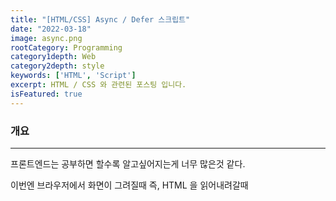 ```yaml
---
title: "[HTML/CSS] Async / Defer 스크립트"
date: "2022-03-18"
image: async.png
rootCategory: Programming
category1depth: Web
category2depth: style
keywords: ['HTML', 'Script']
excerpt: HTML / CSS 와 관련된 포스팅 입니다.
isFeatured: true
---
```


### 개요

---

프론트엔드는 공부하면 할수록 알고싶어지는게 너무 많은것 같다.

이번엔 브라우저에서 화면이 그려질때 즉, HTML 을 읽어내려갈때 **<script>** 태그를 만날때 진행되는 과정에 대해서 기록해본다.

우리가 흔히 웹 어플리케이션을 만들고 화면이 렌더링 되는과정에서 동적인 화면을 만들기 위해서 **Javascript** 호출이 필요하다.

하지만 브라우저가 그려지는 엔진 특성상 복잡한 비즈니스의 **Javascript**를 불러오게 되면 파일 용량이 상대적으로 크다.

그러나 우리가 알고 있는 브라우저는 **DOM**의 **HTML Parsing** 과 **Javscript** 로드를 병렬로 처리하지 않기 떄문에 이부분을 비동기로 불러오는 방법에 대해서 알아보자.

### Async / Defer 가 왜 필요할까?

---

일반적으로 브라우저는 **HTML**파일을 받아서 상단부터 차례로 한줄씩 해석을 시작한다.

중간에 **<script>** 태그를 읽게되면 이전까지 진행되고 있던 **HTML Parsing**작업을 일시적으로 멈추고 **Javascript** 파일을 **Load** 하는 방식으로 진행된다.

![image](https://user-images.githubusercontent.com/56063287/159010116-ee9fa78a-2d80-4cb2-9bf4-0c5f8140663d.png)

이러한 과정은 몇가지 문제점을 일으킬 수 있다.

1. 위치에 따라 동일한 동작을 하는 코드의 동작 가능 여부가 달라진다.

예를 들어 아래와 같은 코드가 있다고 해보자.

```html
<script>
  // 1. div 가 해석되어 DOM에 부착 전 호출
  console.log(document.getElementById("greet").innerHTML);
</>

<div id="greet">Greet Div</div>

<script>
  // 2. div 가 해석되어 DOM에 부착된 후 호출 / Greet Div 출력
  console.log(document.getElementById("greet").innerHTML);
</script>
```

위 예시는 많이 극단적이기는 하지만 당연히 **<div>** 가 그려지기 전인 1번의 경우 오류가 발생할 것이다.
이처럼 동기적인 해석 방식으로 인해 개발자의 역량에 따라 에러가 발생할 수 있다.

2. 큰 용량의 파일을 불러올때 그 다음 태그가 보이지 않는다.

예를들면

```html
<script src="XXX.js">
  // 1. 용량이 큰 파일로 5초 이상 걸리는 JS 파일
</script>

<div id="greet">Greet Div</div>

<script>
  // 2. div 가 해석되어 DOM에 부착된 후 호출 / Greet Div 출력
  console.log(document.getElementById("greet").innerHTML);
</script>
```

이 구문이 실행될때 1번 **JS**파일을 다운받기 위해 5초간의 파싱이 멈추게 된다.

사용자는 **Greet Div**를 화면에서 볼 수 없고 멈춘것 처럼 보인다.
이러한 서비스는 사용자에게 불편한 사용경험을 제공한다.

### 해결방안


#### 시점 조정



위와 같은 경우를 해결하기 위해 **<body>** 태그 최 하단에 **<script>** 태그를 몰아서 넣는 방식으로 해결하기도 하였다.

하지만, 이러한 방식은 **절반의 성공**일 것이다.

이유는 고객은 모든 **DOM**이 부착되어 그려진것 처럼 보이지만 실제로 인터렉티브한 동작을 할 경우 즉, 버튼을 누른다거나? 여타 기능을 시도했을때 이러한 기능이 담겨진 **Javascript** 파일이 로드되지 못하였으므로 동작하지 않는다.

이러한 경험또한 마찬가지로 부정적이기 때문에 **이러한 해결법은 좋지 않다.**

### Async / Defer

---

이제 현재 해결방안으로 알고 있는 **Async / Defer** 에 대하여 이야기해 보자.

해결법은 **Javascript**가 로드될 때 **HTML 파싱**을 멈추지 않고 병렬로 진행하는 방식이다.

#### Async

---

**Async** 스크립트는 **HTML**의 파싱을 중단시키지 않고 진행된다.
즉, 중단없이 병렬로 스크립트 파일을 다운받는다는 뜻이다.

![image](https://user-images.githubusercontent.com/56063287/159010216-440b72f1-a6c7-44b4-baad-8261ed7f1ad8.png)

이러한 방식은 **HTML** 파싱을 통해 **DOM**을 구성하면서 동시에 백그라운드에서 **Javascript**파일을 불로올 수 있어 해결책으로 볼 수 있다.

하지만, 여기도 문제점이 발생한다.

_첫번째_ **Async**의 경우 **스크립트 파일을 받아오는 것만 병렬로 실행**으로 인한 문제점이다.

파일의 로딩이 끝나는 즉시 **DOM** 렌더를 멈추고 **Script**파일의 해석을 시작한다.
이로 인해서 **Async** 속성으로 파일을 불러와도 스크립트의 오버해드 즉, 로드 시간이 길게 되면 문제가 발생할 여지가 있다는 뜻이다.

따라서, **DOM**에 접근하는 기능을 갖는 **Script**의 로드를 **Async**방식으로 불러오는것은 위험한 방법일 수 있다.

아래 코드를 확인해보자.

```html
<!-- Async1.js 는 로드되는데 5초가 걸립니다 -->
<script src="Async1.js" async></script>

<!-- Async2.js 는 로드되는데 1초가 걸립니다 -->
<script src="Async2.js" async></script>
```

**Async1.js** 파일은 로드에 5초의 시간이 걸리는 반면 그보다 아래에 있는 **Async2.js** 파일의 로드 시간은 1초 이다.

만약 **Async2.js** 파일이 먼저 로드되고 만약 **Async1.js** 의 스크립트와 의존성이 있다면 비정상적인 동작이 발생할 여지가 있을 수 있다.

_두번쨰_ 브라우저 함수 중 **DOMContentLoaded** 이벤트 콜백으로 시스템은 로드를 보장 후 관련된 기능을 실행할 수 있다.

하지만 **Async**의 경우 **완전 비동기**로 동작하기 때문에 먼저 **DOM**의 렌더가 완료되었다 해도 의존성이 있는 **Script**로드가 끝나지 않은 시점이기 떄문이다.

결과적으로 **Async** 스크립트의 경우 아래와 같은 경우에 효과적일 수 있다.

```bash
Async 스크립트는 DOM에 직접 접근하지 않거나, 다른 스크립트에 의존적이지 않은 스크립트들을 독립적으로 실행해야 할때 효과적이다.
```

#### Defer

---

**Defer** 스크립트 또한 **DOM**렌더와 병렬로 진행된다.

![image](https://user-images.githubusercontent.com/56063287/159012058-e647156d-417d-4a5c-a23d-602ba24c8af7.png)

**Async**와 다른점은 아래와 같다.

첫번쨰, **Script**로드가 완료된 후 **모든 DOM이 로드된 후 실행**된다는 점이다.

두번째, **defer** 스크립트는 **선언 시점의 순서를 보장한다**

```html
<!-- Async1.js 는 로드되는데 5초가 걸립니다 -->
<script src="Async1.js" defer></script>

<!-- Async2.js 는 로드되는데 1초가 걸립니다 -->
<script src="Async2.js" defer></script>
```

**defer** 스크립트의 경우 로드 시간은 상이할 수 있어도 모든 **DOM**의 렌더가 끝나는 시점에서부터 **Script**의 실행이 시작되고 선언한 순서대로 실행된다.

**DOMContentLoaded** 이벤트 콜백의 경우에도 **defer** 스크립트의 경우 로드된 **Script**들의 시점을 지연시키는 것이기 떄문에 **DOMContentLoaded** 이벤트가 발생하기 전에 이미 실행된 상태이다.

따라서, 기본적으로 **DOM**이 구성된 이후 모든 엘리먼트에 접근이 가능하고, 실행순서가 보장된다.

### 참고 사이트

---

1. [https://wormwlrm.github.io/2021/03/01/Async-Defer-Attributes-of-Script-Tag.html](https://wormwlrm.github.io/2021/03/01/Async-Defer-Attributes-of-Script-Tag.html)
2. [https://blog.asamaru.net/2017/05/04/script-async-defer/](https://blog.asamaru.net/2017/05/04/script-async-defer/)
